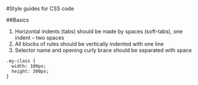 #Style guides for CSS code

##Basics

1. Horizontal indents (tabs) should be made by spaces (soft-tabs), one indent – two spaces
2. All blocks of rules should be vertically indented with one line
3. Selector name and opening curly brace should be separated with space
```
.my-class {
  width: 100px;
  height: 300px;
}
```
